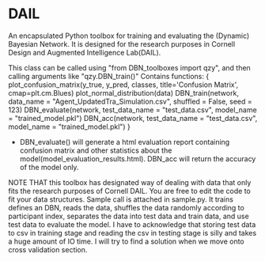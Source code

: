# DAIL
An encapsulated Python toolbox for training and evaluating the (Dynamic) Bayesian Network. It is designed for the research purposes in Cornell Design and Augmented Intelligence Lab(DAIL).

This class can be called using "from DBN_toolboxes import qzy", and then calling arguments like "qzy.DBN_train()"
Contains functions:
{
plot_confusion_matrix(y_true, y_pred, classes, title='Confusion Matrix', cmap=plt.cm.Blues) 
plot_normal_distribution(data)
DBN_train(network, data_name = "Agent_UpdatedTra_Simulation.csv", shuffled = False, seed = 123)
DBN_evaluate(network, test_data_name = "test_data.csv", model_name = "trained_model.pkl")
DBN_acc(network, test_data_name = "test_data.csv", model_name = "trained_model.pkl")
}

* DBN_evaluate() will generate a html evaluation report containing confusion matrix and other statistics about the model(model_evaluation_results.html). DBN_acc will return the accuracy of the model only.

NOTE THAT this toolbox has designated way of dealing with data that only fits the research purposes of Cornell DAIL. You are free to edit the code to fit your data structures.
Sample call is attached in sample.py. It trains defines an DBN, reads the data, shuffles the data randomly according to participant index, separates the data into test data and train data, and use test data to evaluate the model.
I have to acknowledge that storing test data to csv in training stage and reading the csv in testing stage is silly and takes a huge amount of IO time. I will try to find a solution when we move onto cross validation section.
